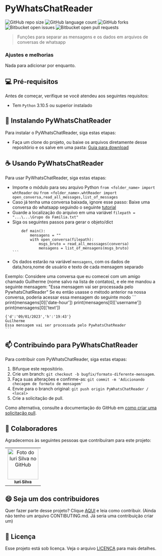 # PyWhatsChatReader

![GitHub repo size](https://img.shields.io/github/repo-size/iuricode/README-template?style=for-the-badge)
![GitHub language count](https://img.shields.io/github/languages/count/iuricode/README-template?style=for-the-badge)
![GitHub forks](https://img.shields.io/github/forks/iuricode/README-template?style=for-the-badge)
![Bitbucket open issues](https://img.shields.io/bitbucket/issues/iuricode/README-template?style=for-the-badge)
![Bitbucket open pull requests](https://img.shields.io/bitbucket/pr-raw/iuricode/README-template?style=for-the-badge)

> Funções para separar as mensagens e os dados em arquivos de conversas de whatsapp

### Ajustes e melhorias

Nada para adicionar por enquanto.

## 💻 Pré-requisitos

Antes de começar, verifique se você atendeu aos seguintes requisitos:

* Tem `Python` 3.10.5 ou superior instalado

## 🚀 Instalando PyWhatsChatReader

Para instalar o PyWhatsChatReader, siga estas etapas:


- Faça um clone do projeto, ou baixe os arquivos diretamente desse repositório e os salve em uma pasta: [Guia para download](https://docs.github.com/pt/repositories/working-with-files/using-files/downloading-source-code-archives)


## ☕ Usando PyWhatsChatReader

Para usar PyWhatsChatReader, siga estas etapas:

- Importe o módulo para seu arquivo Python
    ```from <folder_name> import whtReader```
    ou
    ```from <folder_name>.whtReader import open_conversa,read_all_messages,list_of_messages```
- Caso já tenha uma conversa baixada, ignore esse passo: Baixe uma conversa do whatsapp seguindo o seguinte [tutorial](https://faq.whatsapp.com/1180414079177245/?cms_platform=android)
- Guarde a localização do arquivo em uma variável
    ```filepath = "...\...\Grupo da Familia.txt"```
- Siga os seguintes passos para gerar o objeto/dict
    ````
        def main():
            mensagens = ""
            with open_conversa(filepath):
                msgs_bruto = read_all_messsages(conversa)
                mensagens = list_of_mensagens(msgs_bruto)
    ```
- Os dados estarão na variável ```mensagens```, com os dados de data,hora,nome de usuário e texto de cada mensagem separado

Exemplo:
    Considere uma conversa que eu comecei com um amigo chamado Guilherme (nome salvo na lista de contatos), e ele me mandou a seguinte mensagem:
    "Essa mensagem vai ser processada pelo PywhatsChatReader"
    Se eu então usasse o método anterior na nossa conversa, poderia acessar essa mensagem do seguinte modo
    ```
    print(mensagens[0]['date-hour'])
    print(mensagens[0]['username'])
    print(mensagens[0]['text'])

    {'d':'09/01/2023','h':'19:43'}
    Guilherme
    Essa mensagem vai ser processada pelo PywhatsChatReader
    ```


## 📫 Contribuindo para PyWhatsChatReader

Para contribuir com PyWhatsChatReader, siga estas etapas:

1. Bifurque este repositório.
2. Crie um branch: `git checkout -b bugfix/formato-diferente-mensagem`.
3. Faça suas alterações e confirme-as: `git commit -m 'Adicionando checagem de formato de mensagem'`
4. Envie para o branch original: `git push origin PyWhatsChatReader / <local>`
5. Crie a solicitação de pull.

Como alternativa, consulte a documentação do GitHub em [como criar uma solicitação pull](https://help.github.com/en/github/collaborating-with-issues-and-pull-requests/creating-a-pull-request).

## 🤝 Colaboradores

Agradecemos às seguintes pessoas que contribuíram para este projeto:

<table>
  <tr>
    <td align="center">
      <a href="#">
        <img src="https://avatars3.githubusercontent.com/u/31936044" width="100px;" alt="Foto do Iuri Silva no GitHub"/><br>
        <sub>
          <b>Iuri Silva</b>
        </sub>
      </a>
    </td>
  </tr>
</table>

## 😄 Seja um dos contribuidores

Quer fazer parte desse projeto? Clique [AQUI](CONTRIBUTING.md) e leia como contribuir.
(Ainda não tenho um arquivo CONTIBUTING.md. Já seria uma contribuição criar um)

## 📝 Licença

Esse projeto está sob licença. Veja o arquivo [LICENÇA](LICENSE.md) para mais detalhes.